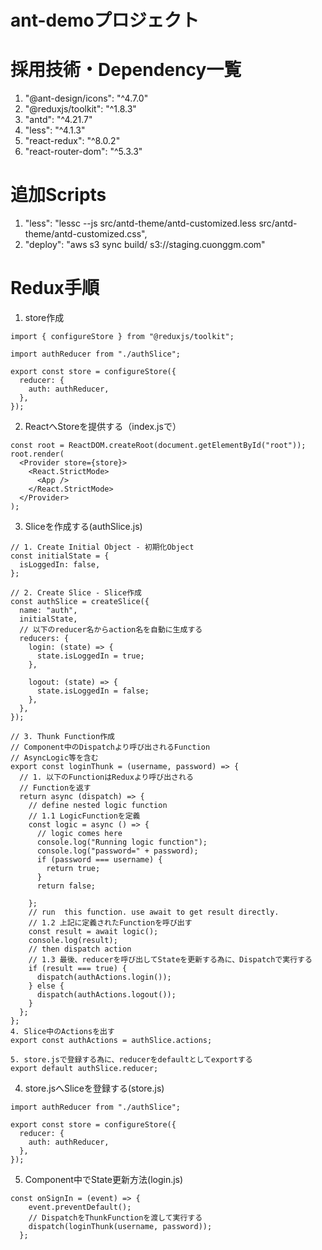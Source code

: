 # ant-demoプロジェクト

# 採用技術・Dependency一覧
1. "@ant-design/icons": "^4.7.0"
1. "@reduxjs/toolkit": "^1.8.3"
1. "antd": "^4.21.7"
1. "less": "^4.1.3"
1. "react-redux": "^8.0.2"
1. "react-router-dom": "^5.3.3"

# 追加Scripts

1. "less": "lessc --js src/antd-theme/antd-customized.less src/antd-theme/antd-customized.css",
1. "deploy": "aws s3 sync build/ s3://staging.cuonggm.com"

# Redux手順

1. store作成
```
import { configureStore } from "@reduxjs/toolkit";

import authReducer from "./authSlice";

export const store = configureStore({
  reducer: {
    auth: authReducer,
  },
});
```
2. ReactへStoreを提供する（index.jsで）
```
const root = ReactDOM.createRoot(document.getElementById("root"));
root.render(
  <Provider store={store}>
    <React.StrictMode>
      <App />
    </React.StrictMode>
  </Provider>
);
```
3. Sliceを作成する(authSlice.js)
```
// 1. Create Initial Object - 初期化Object
const initialState = {
  isLoggedIn: false,
};

// 2. Create Slice - Slice作成
const authSlice = createSlice({
  name: "auth",
  initialState,
  // 以下のreducer名からaction名を自動に生成する
  reducers: {
    login: (state) => {
      state.isLoggedIn = true;
    },

    logout: (state) => {
      state.isLoggedIn = false;
    },
  },
});

// 3. Thunk Function作成
// Component中のDispatchより呼び出されるFunction
// AsyncLogic等を含む
export const loginThunk = (username, password) => {
  // 1. 以下のFunctionはReduxより呼び出される
  // Functionを返す
  return async (dispatch) => {
    // define nested logic function
    // 1.1 LogicFunctionを定義
    const logic = async () => {
      // logic comes here
      console.log("Running logic function");
      console.log("password=" + password);
      if (password === username) {
        return true;
      }
      return false;
      
    };
    // run  this function. use await to get result directly.
    // 1.2 上記に定義されたFunctionを呼び出す
    const result = await logic();
    console.log(result);
    // then dispatch action
    // 1.3 最後、reducerを呼び出してStateを更新する為に、Dispatchで実行する
    if (result === true) {
      dispatch(authActions.login());
    } else {
      dispatch(authActions.logout());
    }
  };
};
4. Slice中のActionsを出す
export const authActions = authSlice.actions;

5. store.jsで登録する為に、reducerをdefaultとしてexportする
export default authSlice.reducer;
```

4. store.jsへSliceを登録する(store.js)
```
import authReducer from "./authSlice";

export const store = configureStore({
  reducer: {
    auth: authReducer,
  },
});
```

5. Component中でState更新方法(login.js)
```
const onSignIn = (event) => {
    event.preventDefault();
    // DispatchをThunkFunctionを渡して実行する
    dispatch(loginThunk(username, password));
  };
```
